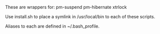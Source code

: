 These are wrappers for:
		pm-suspend
		pm-hibernate
		xtrlock

Use install.sh to place a symlink in /usr/local/bin
to each of these scripts.

Aliases to each are defined in ~/.bash_profile.
